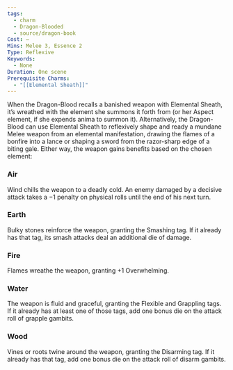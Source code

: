 ```yaml
---
tags:
  - charm
  - Dragon-Blooded
  - source/dragon-book
Cost: —
Mins: Melee 3, Essence 2
Type: Reflexive
Keywords:
  - None
Duration: One scene
Prerequisite Charms:
  - "[[Elemental Sheath]]"
---
```

When the Dragon-Blood recalls a banished weapon with Elemental Sheath, it’s wreathed with the element she summons it forth from (or her Aspect element, if she expends anima to summon it). Alternatively, the Dragon-Blood can use Elemental Sheath to reflexively shape and ready a mundane Melee weapon from an elemental manifestation, drawing the flames of a bonfire into a lance or shaping a sword from the razor-sharp edge of a biting gale. Either way, the weapon gains benefits based on the chosen element: 

### Air
Wind chills the weapon to a deadly cold. An enemy damaged by a decisive attack takes a −1 penalty on physical rolls until the end of his next turn. 
### Earth
Bulky stones reinforce the weapon, granting the Smashing tag. If it already has that tag, its smash attacks deal an additional die of damage. 
### Fire
Flames wreathe the weapon, granting +1 Overwhelming. 
### Water
The weapon is fluid and graceful, granting the Flexible and Grappling tags. If it already has at least one of those tags, add one bonus die on the attack roll of grapple gambits. 
### Wood
Vines or roots twine around the weapon, granting the Disarming tag. If it already has that tag, add one bonus die on the attack roll of disarm gambits.